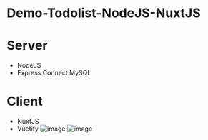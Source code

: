 # Demo-Todolist-NodeJS-NuxtJS

# Server
- NodeJS
- Express
Connect MySQL


# Client
- NuxtJS
- Vuetify
![image](https://user-images.githubusercontent.com/42707869/73460920-e5144180-43ab-11ea-8c10-0cbcbccb2f4f.png)
![image](https://user-images.githubusercontent.com/42707869/73461070-1987fd80-43ac-11ea-896c-3078feb87fd3.png)

